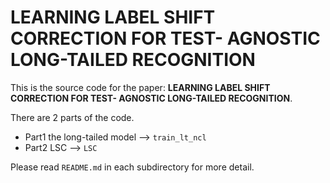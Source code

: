 # LEARNING LABEL SHIFT CORRECTION FOR TEST- AGNOSTIC LONG-TAILED RECOGNITION

This is the source code for the paper: **LEARNING LABEL SHIFT CORRECTION FOR TEST- AGNOSTIC LONG-TAILED RECOGNITION**.



There are 2 parts of the code.

* Part1 the long-tailed model —> `train_lt_ncl`
* Part2 LSC —> `LSC`

Please read `README.md` in each subdirectory for more detail.
